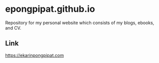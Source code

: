 # epongpipat.github.io

Repository for my personal website which consists of my blogs, ebooks, and CV.

## Link

https://ekarinpongpipat.com
